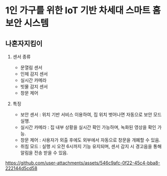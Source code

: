 # 1인 가구를 위한 IoT 기반 차세대 스마트 홈 보안 시스템
## 나혼자지킴이
1. 센서 종류
   - 문열림 센서
   - 인체 감지 센서
   - 실시간 카메라
   - 빗물 감지 센서
   - 창문 제어

2. 특징
   - 보안 센서 : 위치 기반 서비스 이용하여, 집 위치 벗어나면 자동으로 보안 모드 실행.
   - 실시간 카메라 : 집 내부 상황을 실시간 확인 가능하며, 녹화된 영상을 확인 가능.
   - 창문 제어 : 사용자가 외출 후에도 외부에서 자동으로 창문을 개폐할 수 있음.
   - 취침 모드 : 실행 시 오전 6시까지 기능 유지되며, 센서 감지 시 경고음을 통해 알림을 전송 받을 수 있음.

https://github.com/user-attachments/assets/546c9afc-0f22-45c4-bba8-222144d5cd58


